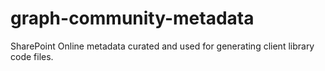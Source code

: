 # graph-community-metadata
SharePoint Online metadata curated and used for generating client library code files.
